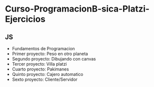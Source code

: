 # Curso-ProgramacionB-sica-Platzi-Ejercicios
## JS

- Fundamentos de Programacion
- Primer proyecto: Peso en otro planeta
- Segundo proyecto: Dibujando con canvas
- Tercer proyecto: Villa platzi
- Cuarto proyecto: Pakimanes
- Quinto proyecto: Cajero automatico
- Sexto proyecto: Cliente/Servidor

